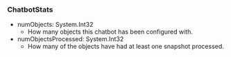 ### ChatbotStats
- numObjects: System.Int32
  - How many objects this chatbot has been configured with.
- numObjectsProcessed: System.Int32
  - How many of the objects have had at least one snapshot processed.
